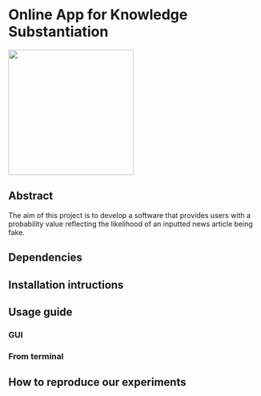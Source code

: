 
# Online App for Knowledge Substantiation
<p float="center">
  <img src="https://github.com/e-lubrini/fake-news-detector/blob/main/img/logos/logo_g.png" width="250" />
</p>

## Abstract
The aim of this project is to develop a software that provides users with a probability value reflecting the likelihood of an inputted news article being fake.

## Dependencies
<div><object data="app/requirements.txt"></object></div>

## Installation intructions

## Usage guide
### GUI
### From terminal

## How to reproduce our experiments
